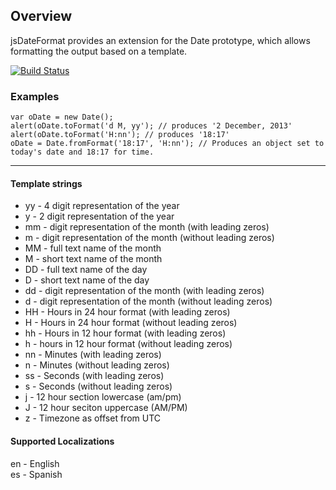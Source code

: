 ## Overview

jsDateFormat provides an extension for the Date prototype, which allows formatting the output based on a template.

[![Build Status](https://travis-ci.org/derokorian/jsDateFormat.png?branch=master.Issue3)](https://travis-ci.org/derokorian/jsDateFormat)

### Examples
    var oDate = new Date();
    alert(oDate.toFormat('d M, yy'); // produces '2 December, 2013'
    alert(oDate.toFormat('H:nn'); // produces '18:17'
    oDate = Date.fromFormat('18:17', 'H:nn'); // Produces an object set to today's date and 18:17 for time.

***

#### Template strings
 *    yy - 4 digit representation of the year
 *    y - 2 digit representation of the year
 *    mm - digit representation of the month (with leading zeros)
 *    m - digit representation of the month (without leading zeros)
 *    MM - full text name of the month
 *    M - short text name of the month
 *    DD - full text name of the day
 *    D - short text name of the day
 *    dd - digit representation of the month (with leading zeros)
 *    d - digit representation of the month (without leading zeros)
 *    HH - Hours in 24 hour format (with leading zeros)
 *    H - Hours in 24 hour format (without leading zeros)
 *    hh - Hours in 12 hour format (with leading zeros)
 *    h - hours in 12 hour format (without leading zeros)
 *    nn - Minutes (with leading zeros)
 *    n - Minutes (without leading zeros)
 *    ss - Seconds (with leading zeros)
 *    s - Seconds (without leading zeros)
 *    j - 12 hour section lowercase (am/pm)
 *    J - 12 hour seciton uppercase (AM/PM)
 *    z - Timezone as offset from UTC

#### Supported Localizations
en - English   
es - Spanish

